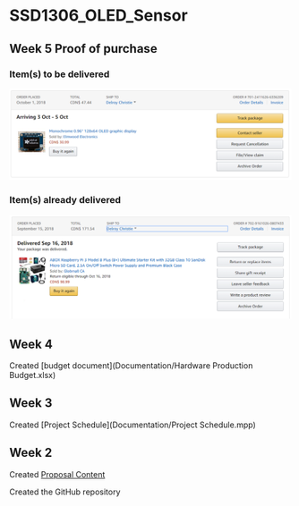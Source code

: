 
SSD1306_OLED_Sensor
===============

Week 5 Proof of purchase
-------------
### Item(s) to be delivered
![Item(s) to be delivered this week](index_src/oled_display.png)

### Item(s) already delivered
![Item(s) already delivered to recipient](index_src/pi.png)

Week 4
---------------

Created [budget document](Documentation/Hardware Production Budget.xlsx)

Week 3
----------------

Created [Project Schedule](Documentation/Project Schedule.mpp)

Week 2
---------------

Created [Proposal Content](Documentation/Proposal_Content.xlsx)

Created the GitHub repository